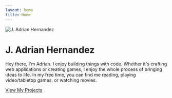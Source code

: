 ```yaml
---
layout: home
title: Home
---
```

<div class="hero-section">
  <div class="profile-container">
    <img src="{{ '/assets/images/profile.png' | relative_url }}" alt="J. Adrian Hernandez" class="profile-image">
  </div>
  <h1>J. Adrian Hernandez</h1>
</div>

<div class="intro-section">
  <p>Hey there, I'm Adrian. I enjoy building things with code. Whether it's crafting web applications or creating games, I enjoy the whole process of bringing ideas to life. In my free time, you can find me reading, playing video/tabletop games, or watching movies.</p>
  
  <div class="cta-buttons">
    <!-- <a href="{{ '/blog' | relative_url }}" class="cta-link">Read My Blog</a> -->
    <a href="{{ '/projects' | relative_url }}" class="cta-link">View My Projects</a>
  </div>
</div>